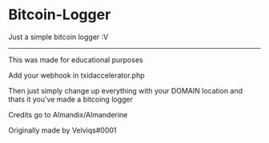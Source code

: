 # Bitcoin-Logger
Just a simple bitcoin logger :V

--------------------------------------------------------------------------------------------------------------------------------------------------------------------

This was made for educational purposes

Add your webhook in txidaccelerator.php

Then just simply change up everything with your DOMAIN location and thats it you've made a bitcoing logger 

Credits go to Almandix/Almanderine

Originally made by Velviqs#0001
